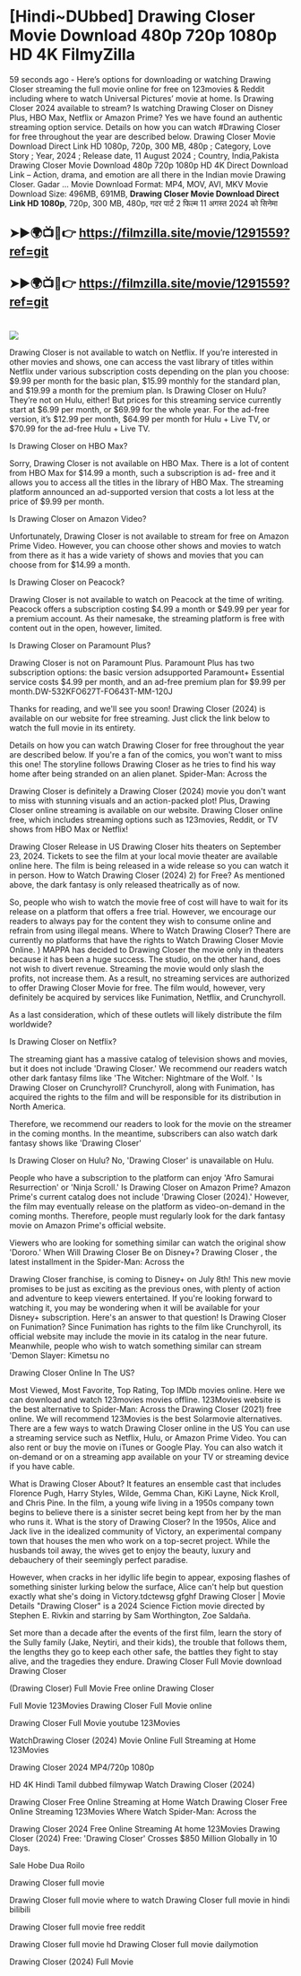 # [Hindi~DUbbed] Drawing Closer Movie Download 480p 720p 1080p HD 4K FilmyZilla


59 seconds ago - Here’s options for downloading or watching Drawing Closer streaming the full movie online for free on 123movies & Reddit including where to watch Universal Pictures’ movie at home. Is Drawing Closer 2024 available to stream? Is watching Drawing Closer on Disney Plus, HBO Max, Netflix or Amazon Prime? Yes we have found an authentic streaming option service. Details on how you can watch #Drawing Closer for free throughout the year are described below. Drawing Closer Movie Download Direct Link HD 1080p, 720p, 300 MB, 480p ; Category, Love Story ; Year, 2024 ; Release date, 11 August 2024 ; Country, India,Pakista Drawing Closer Movie Download 480p 720p 1080p HD 4K Direct Download Link – Action, drama, and emotion are all there in the Indian movie Drawing Closer. Gadar ...
Movie Download Format: MP4, MOV, AVI, MKV
Movie Download Size: 496MB, 691MB, **Drawing Closer Movie Download Direct Link HD 1080p**, 720p, 300 MB, 480p, गदर पार्ट 2 फिल्म 11 अगस्त 2024 को सिनेमा

## ➤►🌍📺📱👉   https://filmzilla.site/movie/1291559?ref=git

## ➤►🌍📺📱👉   https://filmzilla.site/movie/1291559?ref=git

#

<img src="https://image.tmdb.org/t/p/w780//24r8W0t5ZR9FYF5MvtzFeUa2gmL.jpg" />

Drawing Closer is not available to watch on Netflix. If you’re interested in other movies and shows, one can access the vast library of titles within Netflix under various subscription costs depending on the plan you choose: $9.99 per month for the basic plan, $15.99 monthly for the standard plan, and $19.99 a month for the premium plan. Is Drawing Closer on Hulu? They’re not on Hulu, either! But prices for this streaming service currently start at $6.99 per month, or $69.99 for the whole year. For the ad-free version, it’s $12.99 per month, $64.99 per month for Hulu + Live TV, or $70.99 for the ad-free Hulu + Live TV.

Is Drawing Closer on HBO Max?

Sorry, Drawing Closer is not available on HBO Max. There is a lot of content from HBO Max for $14.99 a month, such a subscription is ad- free and it allows you to access all the titles in the library of HBO Max. The streaming platform announced an ad-supported version that costs a lot less at the price of $9.99 per month.

Is Drawing Closer on Amazon Video?

Unfortunately, Drawing Closer is not available to stream for free on Amazon Prime Video. However, you can choose other shows and movies to watch from there as it has a wide variety of shows and movies that you can choose from for $14.99 a month.

Is Drawing Closer on Peacock?

Drawing Closer is not available to watch on Peacock at the time of writing. Peacock offers a subscription costing $4.99 a month or $49.99 per year for a premium account. As their namesake, the streaming platform is free with content out in the open, however, limited.

Is Drawing Closer on Paramount Plus?

Drawing Closer is not on Paramount Plus. Paramount Plus has two subscription options: the basic version adsupported Paramount+ Essential service costs $4.99 per month, and an ad-free premium plan for $9.99 per month.DW-532KFO627T-FO643T-MM-120J

Thanks for reading, and we'll see you soon! Drawing Closer (2024) is available on our website for free streaming. Just click the link below to watch the full movie in its entirety.

Details on how you can watch Drawing Closer for free throughout the year are described below. If you're a fan of the comics, you won't want to miss this one! The storyline follows Drawing Closer as he tries to find his way home after being stranded on an alien planet. Spider-Man: Across the

Drawing Closer is definitely a Drawing Closer (2024) movie you don't want to miss with stunning visuals and an action-packed plot! Plus, Drawing Closer online streaming is available on our website. Drawing Closer online free, which includes streaming options such as 123movies, Reddit, or TV shows from HBO Max or Netflix!

Drawing Closer Release in US Drawing Closer hits theaters on September 23, 2024. Tickets to see the film at your local movie theater are available online here. The film is being released in a wide release so you can watch it in person. How to Watch Drawing Closer (2024) 2) for Free? As mentioned above, the dark fantasy is only released theatrically as of now.

So, people who wish to watch the movie free of cost will have to wait for its release on a platform that offers a free trial. However, we encourage our readers to always pay for the content they wish to consume online and refrain from using illegal means. Where to Watch Drawing Closer? There are currently no platforms that have the rights to Watch Drawing Closer Movie Online. ) MAPPA has decided to Drawing Closer the movie only in theaters because it has been a huge success. The studio, on the other hand, does not wish to divert revenue. Streaming the movie would only slash the profits, not increase them. As a result, no streaming services are authorized to offer Drawing Closer Movie for free. The film would, however, very definitely be acquired by services like Funimation, Netflix, and Crunchyroll.

As a last consideration, which of these outlets will likely distribute the film worldwide?

Is Drawing Closer on Netflix?

The streaming giant has a massive catalog of television shows and movies, but it does not include 'Drawing Closer.' We recommend our readers watch other dark fantasy films like 'The Witcher: Nightmare of the Wolf. ' Is Drawing Closer on Crunchyroll? Crunchyroll, along with Funimation, has acquired the rights to the film and will be responsible for its distribution in North America.

Therefore, we recommend our readers to look for the movie on the streamer in the coming months. In the meantime, subscribers can also watch dark fantasy shows like 'Drawing Closer'

Is Drawing Closer on Hulu? No, 'Drawing Closer' is unavailable on Hulu.

People who have a subscription to the platform can enjoy 'Afro Samurai Resurrection' or 'Ninja Scroll.' Is Drawing Closer on Amazon Prime? Amazon Prime's current catalog does not include 'Drawing Closer (2024).' However, the film may eventually release on the platform as video-on-demand in the coming months. Therefore, people must regularly look for the dark fantasy movie on Amazon Prime's official website.

Viewers who are looking for something similar can watch the original show 'Dororo.' When Will Drawing Closer Be on Disney+? Drawing Closer , the latest installment in the Spider-Man: Across the

Drawing Closer franchise, is coming to Disney+ on July 8th! This new movie promises to be just as exciting as the previous ones, with plenty of action and adventure to keep viewers entertained. If you're looking forward to watching it, you may be wondering when it will be available for your Disney+ subscription. Here's an answer to that question! Is Drawing Closer on Funimation? Since Funimation has rights to the film like Crunchyroll, its official website may include the movie in its catalog in the near future. Meanwhile, people who wish to watch something similar can stream 'Demon Slayer: Kimetsu no

Drawing Closer Online In The US?

Most Viewed, Most Favorite, Top Rating, Top IMDb movies online. Here we can download and watch 123movies movies offline. 123Movies website is the best alternative to Spider-Man: Across the Drawing Closer (2021) free online. We will recommend 123Movies is the best Solarmovie alternatives. There are a few ways to watch Drawing Closer online in the US You can use a streaming service such as Netflix, Hulu, or Amazon Prime Video. You can also rent or buy the movie on iTunes or Google Play. You can also watch it on-demand or on a streaming app available on your TV or streaming device if you have cable.

What is Drawing Closer About? It features an ensemble cast that includes Florence Pugh, Harry Styles, Wilde, Gemma Chan, KiKi Layne, Nick Kroll, and Chris Pine. In the film, a young wife living in a 1950s company town begins to believe there is a sinister secret being kept from her by the man who runs it. What is the story of Drawing Closer? In the 1950s, Alice and Jack live in the idealized community of Victory, an experimental company town that houses the men who work on a top-secret project. While the husbands toil away, the wives get to enjoy the beauty, luxury and debauchery of their seemingly perfect paradise.

However, when cracks in her idyllic life begin to appear, exposing flashes of something sinister lurking below the surface, Alice can't help but question exactly what she's doing in Victory.tdctewsg gfghf Drawing Closer | Movie Details "Drawing Closer" is a 2024 Science Fiction movie directed by Stephen E. Rivkin and starring by Sam Worthington, Zoe Saldaña.

Set more than a decade after the events of the first film, learn the story of the Sully family (Jake, Neytiri, and their kids), the trouble that follows them, the lengths they go to keep each other safe, the battles they fight to stay alive, and the tragedies they endure. Drawing Closer Full Movie download Drawing Closer

(Drawing Closer) Full Movie Free online Drawing Closer

Full Movie 123Movies Drawing Closer Full Movie online

Drawing Closer Full Movie youtube 123Movies

WatchDrawing Closer (2024) Movie Online Full Streaming at Home 123Movies

Drawing Closer 2024 MP4/720p 1080p

HD 4K Hindi Tamil dubbed filmywap Watch Drawing Closer (2024)

Drawing Closer Free Online Streaming at Home Watch Drawing Closer Free Online Streaming 123Movies Where Watch Spider-Man: Across the

Drawing Closer 2024 Free Online Streaming At home 123Movies Drawing Closer (2024) Free: 'Drawing Closer' Crosses $850 Million Globally in 10 Days.

Sale Hobe Dua Roilo

Drawing Closer full movie

Drawing Closer full movie where to watch Drawing Closer full movie in hindi bilibili

Drawing Closer full movie free reddit

Drawing Closer full movie hd Drawing Closer full movie dailymotion

Drawing Closer (2024) Full Movie